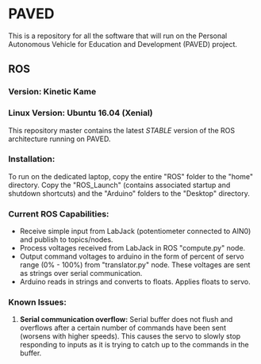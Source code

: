 # PAVED
This is a repository for all the software that will run on the Personal Autonomous Vehicle for Education and Development (PAVED) project.

## ROS
### Version: Kinetic Kame
### Linux Version: Ubuntu 16.04 (Xenial)

This repository master contains the latest *STABLE* version of the ROS architecture running on PAVED.

### Installation:
To run on the dedicated laptop, copy the entire "ROS" folder to the "home" directory. Copy the "ROS_Launch" (contains associated startup and shutdown shortcuts) and the "Arduino" folders to the "Desktop" directory.

### Current ROS Capabilities:
- Receive simple input from LabJack (potentiometer connected to AIN0) and publish to topics/nodes.
- Process voltages received from LabJack in ROS "compute.py" node.
- Output command voltages to arduino in the form of percent of servo range (0% - 100%) from "translator.py" node. These voltages are sent as strings over serial communication.
- Arduino reads in strings and converts to floats. Applies floats to servo.

### Known Issues:
1. **Serial communication overflow:** Serial buffer does not flush and overflows after a certain number of commands have been sent (worsens with higher speeds). This causes the servo to slowly stop responding to inputs as it is trying to catch up to the commands in the buffer.
